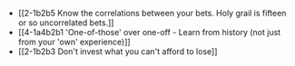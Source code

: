 - [[2-1b2b5 Know the correlations between your bets. Holy grail is fifteen or so uncorrelated bets.]]
- [[4-1a4b2b1 'One-of-those' over one-off - Learn from history (not just from your 'own' experience)]]
- [[2-1b2b3 Don't invest what you can't afford to lose]]